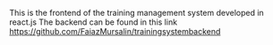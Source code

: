 This is the frontend of the training management system developed in react.js 
The backend can be found in this link https://github.com/FaiazMursalin/trainingsystembackend
